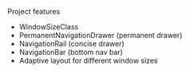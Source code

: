 Project features

- WindowSizeClass
- PermanentNavigationDrawer (permanent drawer)
- NavigationRail (concise drawer)
- NavigationBar (bottom nav bar)
- Adaptive layout for different window sizes